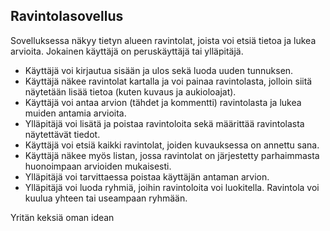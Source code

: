 ## Ravintolasovellus
Sovelluksessa näkyy tietyn alueen ravintolat, joista voi etsiä tietoa ja lukea arvioita. Jokainen käyttäjä on peruskäyttäjä tai ylläpitäjä.

- Käyttäjä voi kirjautua sisään ja ulos sekä luoda uuden tunnuksen.
- Käyttäjä näkee ravintolat kartalla ja voi painaa ravintolasta, jolloin siitä näytetään lisää tietoa (kuten kuvaus ja aukioloajat).
- Käyttäjä voi antaa arvion (tähdet ja kommentti) ravintolasta ja lukea muiden antamia arvioita.
- Ylläpitäjä voi lisätä ja poistaa ravintoloita sekä määrittää ravintolasta näytettävät tiedot.
- Käyttäjä voi etsiä kaikki ravintolat, joiden kuvauksessa on annettu sana.
- Käyttäjä näkee myös listan, jossa ravintolat on järjestetty parhaimmasta huonoimpaan arvioiden mukaisesti.
- Ylläpitäjä voi tarvittaessa poistaa käyttäjän antaman arvion.
- Ylläpitäjä voi luoda ryhmiä, joihin ravintoloita voi luokitella. Ravintola voi kuulua yhteen tai useampaan ryhmään.

Yritän keksiä oman idean 

